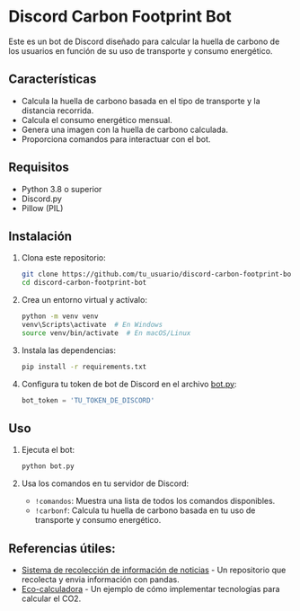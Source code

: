 # Discord Carbon Footprint Bot

Este es un bot de Discord diseñado para calcular la huella de carbono de los usuarios en función de su uso de transporte y consumo energético.

## Características

- Calcula la huella de carbono basada en el tipo de transporte y la distancia recorrida.
- Calcula el consumo energético mensual.
- Genera una imagen con la huella de carbono calculada.
- Proporciona comandos para interactuar con el bot.

## Requisitos

- Python 3.8 o superior
- Discord.py
- Pillow (PIL)

## Instalación

1. Clona este repositorio:

    ```bash
    git clone https://github.com/tu_usuario/discord-carbon-footprint-bot.git
    cd discord-carbon-footprint-bot
    ```

2. Crea un entorno virtual y actívalo:

    ```bash
    python -m venv venv
    venv\Scripts\activate  # En Windows
    source venv/bin/activate  # En macOS/Linux
    ```

3. Instala las dependencias:

    ```bash
    pip install -r requirements.txt
    ```

4. Configura tu token de bot de Discord en el archivo [bot.py](http://_vscodecontentref_/1):

    ```python
    bot_token = 'TU_TOKEN_DE_DISCORD'
    ```

## Uso

1. Ejecuta el bot:

    ```bash
    python bot.py
    ```

2. Usa los comandos en tu servidor de Discord:

    - `!comandos`: Muestra una lista de todos los comandos disponibles.
    - `!carbonf`: Calcula tu huella de carbono basada en tu uso de transporte y consumo energético.

## Referencias útiles:
- [Sistema de recolección de información de noticias](https://colab.research.google.com/drive/1P5wa0cugNbA0QnTH9kPWJ-dX4PfPlf8r?usp=sharing) - Un repositorio que recolecta y envia información con pandas.
- [Eco-calculadora](https://github.com/PanduCa/HTML-CO2) - Un ejemplo de cómo implementar tecnologías para calcular el CO2.
